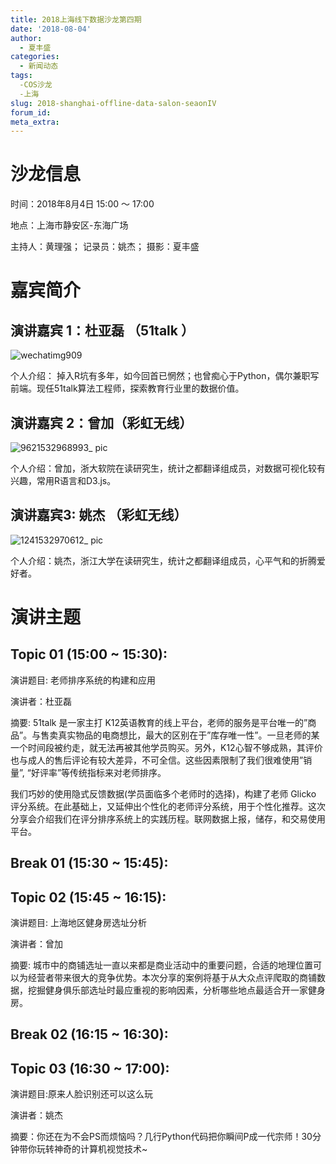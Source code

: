```yaml
---
title: 2018上海线下数据沙龙第四期
date: '2018-08-04'
author: 
  - 夏丰盛
categories:
  - 新闻动态
tags:
  -COS沙龙
  -上海
slug: 2018-shanghai-offline-data-salon-seaonIV
forum_id: 
meta_extra: 
---
```


# 沙龙信息

时间：2018年8月4日 15:00 ～ 17:00

地点：上海市静安区-东海广场

主持人：黄理强；	记录员：姚杰；	摄影：夏丰盛

# 嘉宾简介

## 演讲嘉宾 1：杜亚磊 （51talk ）

![wechatimg909](https://user-images.githubusercontent.com/25638404/43410669-437f0b5e-945a-11e8-9fe5-52d96d6c1a44.jpeg)

个人介绍： 掉入R坑有多年，如今回首已惘然；也曾痴心于Python，偶尔兼职写前端。现任51talk算法工程师，探索教育行业里的数据价值。

## 演讲嘉宾 2：曾加（彩虹无线）

![9621532968993_ pic](https://user-images.githubusercontent.com/25638404/43410805-c1b659f0-945a-11e8-9c42-8117cd3541f1.jpg)

个人介绍：曾加，浙大软院在读研究生，统计之都翻译组成员，对数据可视化较有兴趣，常用R语言和D3.js。 

## 演讲嘉宾3: 姚杰 （彩虹无线）

![1241532970612_ pic](https://user-images.githubusercontent.com/25638404/43412108-c4b17c6c-945e-11e8-9cb2-3b7210167f6f.jpg)

个人介绍：姚杰，浙江大学在读研究生，统计之都翻译组成员，心平气和的折腾爱好者。

# 演讲主题

## Topic 01 (15:00 ~ 15:30):

演讲题目: 老师排序系统的构建和应用 

演讲者：杜亚磊 

摘要: 51talk 是一家主打 K12英语教育的线上平台，老师的服务是平台唯一的”商品”。与售卖真实物品的电商想比，最大的区别在于”库存唯一性”。一旦老师的某一个时间段被约走，就无法再被其他学员购买。另外，K12心智不够成熟，其评价也与成人的售后评论有较大差异，不可全信。这些因素限制了我们很难使用”销量”, “好评率”等传统指标来对老师排序。

我们巧妙的使用隐式反馈数据(学员面临多个老师时的选择)，构建了老师 Glicko 评分系统。在此基础上，又延伸出个性化的老师评分系统，用于个性化推荐。这次分享会介绍我们在评分排序系统上的实践历程。联网数据上报，储存，和交易使用平台。

## Break 01 (15:30 ~ 15:45):

## Topic 02 (15:45 ~ 16:15):

演讲题目: 上海地区健身房选址分析 

演讲者：曾加

摘要: 城市中的商铺选址一直以来都是商业活动中的重要问题，合适的地理位置可以为经营者带来很大的竞争优势。本次分享的案例将基于从大众点评爬取的商铺数据，挖掘健身俱乐部选址时最应重视的影响因素，分析哪些地点最适合开一家健身房。  

## Break 02 (16:15 ~ 16:30):

## Topic 03 (16:30 ~ 17:00):

演讲题目:原来人脸识别还可以这么玩

演讲者：姚杰

摘要：你还在为不会PS而烦恼吗？几行Python代码把你瞬间P成一代宗师！30分钟带你玩转神奇的计算机视觉技术~
